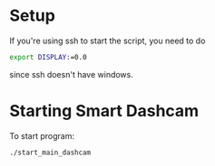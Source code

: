 # Setup
If you're using ssh to start the script, you need to do
```sh
export DISPLAY:=0.0
```
since ssh doesn't have windows.

# Starting Smart Dashcam
To start program:
```sh
./start_main_dashcam
```
